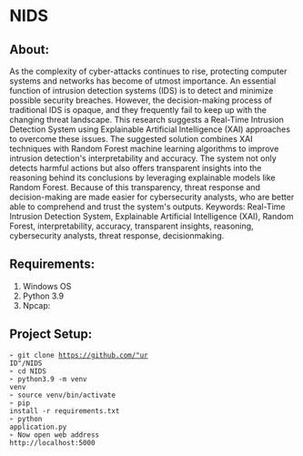 # NIDS

## About:
As the complexity of cyber-attacks continues to rise, protecting computer systems
and networks has become of utmost importance. An essential function of
intrusion detection systems (IDS) is to detect and minimize possible security
breaches. However, the decision-making process of traditional IDS is opaque, and
they frequently fail to keep up with the changing threat landscape. This research
suggests a Real-Time Intrusion Detection System using Explainable Artificial
Intelligence (XAI) approaches to overcome these issues. The suggested solution
combines XAI techniques with Random Forest machine learning algorithms to
improve intrusion detection's interpretability and accuracy. The system not only
detects harmful actions but also offers transparent insights into the reasoning
behind its conclusions by leveraging explainable models like Random Forest.
Because of this transparency, threat response and decision-making are made
easier for cybersecurity analysts, who are better able to comprehend and trust the
system's outputs.
Keywords: Real-Time Intrusion Detection System, Explainable Artificial
Intelligence (XAI), Random Forest, interpretability, accuracy, transparent
insights, reasoning, cybersecurity analysts, threat response, decisionmaking.

## Requirements:
1. Windows OS
2. Python 3.9
3. Npcap:

## Project Setup:
<code>➢ git clone https://github.com/"ur ID"/NIDS</code><br>
<code>➢ cd NIDS</code><br>
<code>➢ python3.9 -m venv venv</code><br>
<code>➢ source venv/bin/activate</code><br>
<code>➢ pip install -r requirements.txt</code><br>
<code>➢ python application.py</code><br>
<code>➢ Now open web address http://localhost:5000</code>